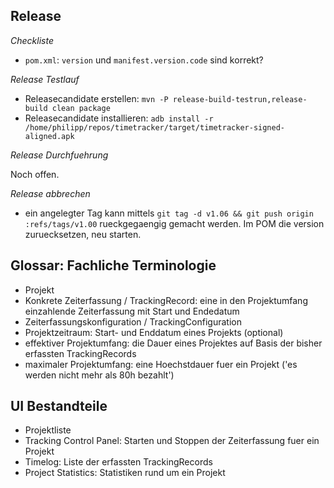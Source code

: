 Release
-------

_Checkliste_

* `pom.xml`: `version` und `manifest.version.code` sind korrekt?

_Release Testlauf_

* Releasecandidate erstellen: `mvn -P release-build-testrun,release-build clean package`
* Releasecandidate installieren: `adb install -r /home/philipp/repos/timetracker/target/timetracker-signed-aligned.apk`

_Release Durchfuehrung_

Noch offen.

_Release abbrechen_

* ein angelegter Tag kann mittels `git tag -d v1.06 && git push origin :refs/tags/v1.00` rueckgegaengig gemacht werden. Im POM die version zuruecksetzen, neu starten.

Glossar: Fachliche Terminologie
-------------------------------

* Projekt
* Konkrete Zeiterfassung / TrackingRecord: eine in den Projektumfang einzahlende Zeiterfassung mit Start und Endedatum
* Zeiterfassungskonfiguration / TrackingConfiguration
* Projektzeitraum: Start- und Enddatum eines Projekts (optional) 
* effektiver Projektumfang: die Dauer eines Projektes auf Basis der bisher erfassten TrackingRecords
* maximaler Projektumfang: eine Hoechstdauer fuer ein Projekt ('es werden nicht mehr als 80h bezahlt')

UI Bestandteile
---------------

* Projektliste
* Tracking Control Panel: Starten und Stoppen der Zeiterfassung fuer ein Projekt
* Timelog: Liste der erfassten TrackingRecords
* Project Statistics: Statistiken rund um ein Projekt 